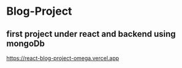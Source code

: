 # Blog-Project
## first project under react and backend using mongoDb
https://react-blog-project-omega.vercel.app
